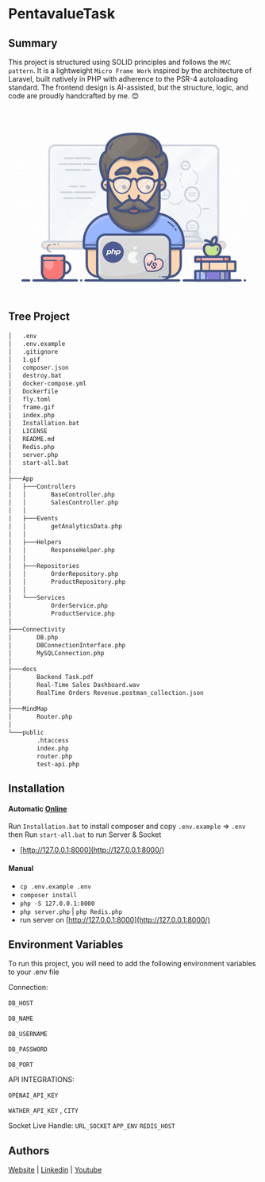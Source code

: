 # PentavalueTask
## Summary
This project is structured using SOLID principles and follows the ``MVC pattern``.
It is a lightweight ``Micro Frame Work`` inspired by the architecture of Laravel,
built natively in PHP with adherence to the PSR-4 autoloading standard.
The frontend design is AI-assisted, but the structure, logic, and code are proudly handcrafted by me. 😊

![](frame.gif)


## Tree Project
```
│   .env
│   .env.example
│   .gitignore
│   1.gif
│   composer.json
│   destroy.bat
│   docker-compose.yml
│   Dockerfile
│   fly.toml
│   frame.gif
│   index.php
│   Installation.bat
│   LICENSE
│   README.md
│   Redis.php
│   server.php
│   start-all.bat
│
├───App
│   ├───Controllers
│   │       BaseController.php
│   │       SalesController.php
│   │
│   ├───Events
│   │       getAnalyticsData.php
│   │
│   ├───Helpers
│   │       ResponseHelper.php
│   │
│   ├───Repositories
│   │       OrderRepository.php
│   │       ProductRepository.php
│   │
│   └───Services
│           OrderService.php
│           ProductService.php
│
├───Connectivity
│       DB.php
│       DBConnectionInterface.php
│       MySQLConnection.php
│
├───docs
│       Backend Task.pdf
│       Real-Time Sales Dashboard.wav
│       RealTime Orders Revenue.postman_collection.json
│
├───MindMap
│       Router.php
│
└───public
        .htaccess
        index.php
        router.php
        test-api.php
```

## Installation
#### Automatic [Online](https://pentavaluetask-production.up.railway.app/index.php)
Run `Installation.bat` to install composer and copy `.env.example` => `.env`  then Run `start-all.bat` to run Server & Socket
- [http://127.0.0.1:8000](http://127.0.0.1:8000/)

#### Manual
- `cp .env.example .env`
- `composer install`
- `php -S 127.0.0.1:8000`
- `php server.php` | `php Redis.php`
- run server on [http://127.0.0.1:8000](http://127.0.0.1:8000/)
## Environment Variables

To run this project, you will need to add the following environment variables to your .env file

Connection:

`DB_HOST`

`DB_NAME`

`DB_USERNAME`

`DB_PASSWORD`

`DB_PORT`

API INTEGRATIONS:

`OPENAI_API_KEY`

`WATHER_API_KEY`
, `CITY`


Socket Live Handle:
`URL_SOCKET`
`APP_ENV`
`REDIS_HOST`

## Authors

[Website](https://www.coder79.me/)
| [Linkedin](https://www.linkedin.com/in/devahmedsaeed/)
| [Youtube](https://www.youtube.com/AhmedSaeedcoder79/)

